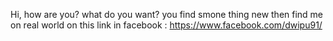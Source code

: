 Hi, how are you? 
what do you want?
you find smone thing new then find me on real world on this link in facebook :  https://www.facebook.com/dwipu91/ 
